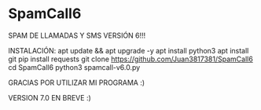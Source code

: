# SpamCall6
SPAM DE LLAMADAS Y SMS VERSIÓN 6!!!

INSTALACIÓN:
apt update && apt upgrade -y
apt install python3
apt install git
pip install requests
git clone https://github.com/Juan3817381/SpamCall6
cd SpamCall6
python3 spamcall-v6.0.py


GRACIAS POR UTILIZAR MI PROGRAMA :)

VERSION 7.0 EN BREVE :)
